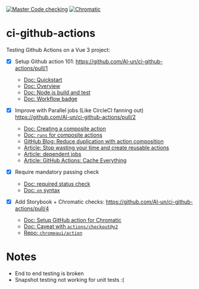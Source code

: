 [![Master Code checking](https://github.com/Al-un/ci-github-actions/actions/workflows/main.yaml/badge.svg?branch=develop)](https://github.com/Al-un/ci-github-actions/actions?query=branch%3Adevelop)
[![Chromatic](https://github.com/Al-un/ci-github-actions/actions/workflows/chromatic.yaml/badge.svg?branch=develop)](https://www.chromatic.com/builds?appId=613c33aa6a019e003a9e8764&branch=develop)

# ci-github-actions

Testing Github Actions on a Vue 3 project:

- [x] Setup Github action 101: https://github.com/Al-un/ci-github-actions/pull/1

  - [Doc: Quickstart](https://docs.github.com/en/actions/quickstart)
  - [Doc: Overview](https://docs.github.com/en/actions/learn-github-actions/understanding-github-actions)
  - [Doc: Node.js build and test](https://docs.github.com/en/actions/guides/building-and-testing-nodejs?learn=continuous_integration)
  - [Doc: Workflow badge](https://docs.github.com/en/actions/monitoring-and-troubleshooting-workflows/adding-a-workflow-status-badge)

- [x] Improve with Parallel jobs (Like CircleCI fanning out) https://github.com/Al-un/ci-github-actions/pull/2

  - [Doc: Creating a composite action](https://docs.github.com/en/actions/creating-actions/creating-a-composite-action?learn=create_actions)
  - [Doc: `runs` for composite actions](https://docs.github.com/en/actions/creating-actions/metadata-syntax-for-github-actions#runs-for-composite-actions)
  - [GitHub Blog: Reduce duplication with action composition](https://github.blog/changelog/2021-08-25-github-actions-reduce-duplication-with-action-composition/)
  - [Article: Stop wasting your time and create reusable actions](https://dev.to/n3wt0n/github-composite-actions-nest-actions-within-actions-3e5l)
  - [Article: dependent jobs](https://www.edwardthomson.com/blog/github_actions_17_dependent_jobs.html)
  - [Article: GitHub Actions: Cache Everything](https://www.jonathan-wilkinson.com/github-actions-cache-everything)

- [x] Require mandatory passing check

  - [Doc: required status check](https://docs.github.com/en/repositories/configuring-branches-and-merges-in-your-repository/defining-the-mergeability-of-pull-requests/troubleshooting-required-status-checks)
  - [Doc: `on` syntax](https://docs.github.com/en/actions/reference/workflow-syntax-for-github-actions#on)

- [x] Add Storybook + Chromatic checks: https://github.com/Al-un/ci-github-actions/pull/4
  - [Doc: Setup GitHub action for Chromatic](https://www.chromatic.com/docs/github-actions)
  - [Doc: Caveat with `actions/checkout@v2`](https://www.chromatic.com/docs/github-actions#support-for-codeactionscheckoutv2code)
  - [Repo: `chromeaui/action`](https://github.com/chromaui/action)

# Notes

- End to end testing is broken
- Snapshot testing not working for unit tests :(
